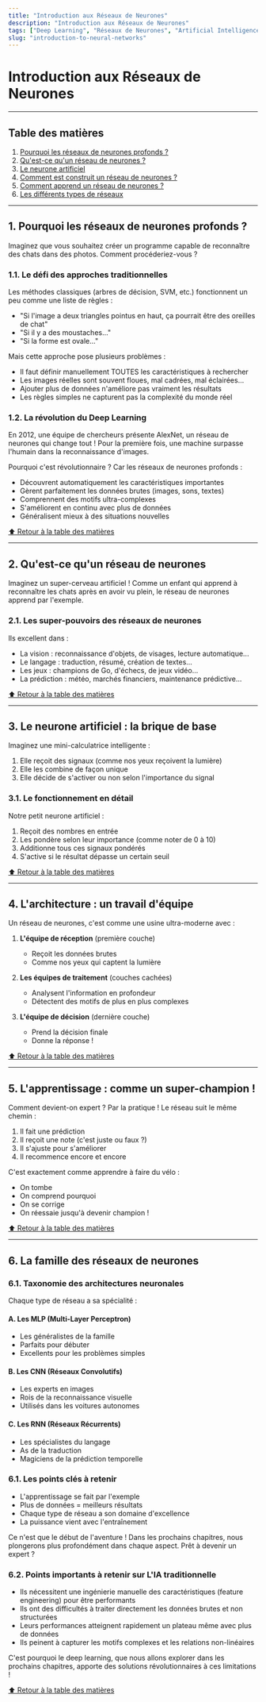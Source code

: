 ```yaml
---
title: "Introduction aux Réseaux de Neurones"
description: "Introduction aux Réseaux de Neurones"
tags: ["Deep Learning", "Réseaux de Neurones", "Artificial Intelligence"]
slug: "introduction-to-neural-networks"
---
```


# Introduction aux Réseaux de Neurones

---

## Table des matières

1. [Pourquoi les réseaux de neurones profonds ?](#pourquoi)
2. [Qu'est-ce qu'un réseau de neurones ?](#bases)
3. [Le neurone artificiel](#neurone)
4. [Comment est construit un réseau de neurones ?](#architecture)
5. [Comment apprend un réseau de neurones ?](#apprentissage)
6. [Les différents types de réseaux](#types)

---

<a id="pourquoi"></a>
## 1. Pourquoi les réseaux de neurones profonds ?

Imaginez que vous souhaitez créer un programme capable de reconnaître des chats dans des photos. Comment procéderiez-vous ?

### 1.1. Le défi des approches traditionnelles

Les méthodes classiques (arbres de décision, SVM, etc.) fonctionnent un peu comme une liste de règles :
- "Si l'image a deux triangles pointus en haut, ça pourrait être des oreilles de chat"
- "Si il y a des moustaches..."
- "Si la forme est ovale..."

Mais cette approche pose plusieurs problèmes :
- Il faut définir manuellement TOUTES les caractéristiques à rechercher
- Les images réelles sont souvent floues, mal cadrées, mal éclairées...
- Ajouter plus de données n'améliore pas vraiment les résultats
- Les règles simples ne capturent pas la complexité du monde réel

### 1.2. La révolution du Deep Learning

En 2012, une équipe de chercheurs présente AlexNet, un réseau de neurones qui change tout ! Pour la première fois, une machine surpasse l'humain dans la reconnaissance d'images.

Pourquoi c'est révolutionnaire ? Car les réseaux de neurones profonds :
- Découvrent automatiquement les caractéristiques importantes
- Gèrent parfaitement les données brutes (images, sons, textes)
- Comprennent des motifs ultra-complexes
- S'améliorent en continu avec plus de données
- Généralisent mieux à des situations nouvelles

[⬆️ Retour à la table des matières](#table-des-matières)

---

<a id="bases"></a>
## 2. Qu'est-ce qu'un réseau de neurones

Imaginez un super-cerveau artificiel ! Comme un enfant qui apprend à reconnaître les chats après en avoir vu plein, le réseau de neurones apprend par l'exemple.

### 2.1. Les super-pouvoirs des réseaux de neurones 

Ils excellent dans :
- La vision : reconnaissance d'objets, de visages, lecture automatique...
- Le langage : traduction, résumé, création de textes...
- Les jeux : champions de Go, d'échecs, de jeux vidéo...
- La prédiction : météo, marchés financiers, maintenance prédictive...

[⬆️ Retour à la table des matières](#table-des-matières)

---

<a id="neurone"></a>
## 3. Le neurone artificiel : la brique de base

Imaginez une mini-calculatrice intelligente :

1. Elle reçoit des signaux (comme nos yeux reçoivent la lumière)
2. Elle les combine de façon unique
3. Elle décide de s'activer ou non selon l'importance du signal

### 3.1. Le fonctionnement en détail

Notre petit neurone artificiel :
1. Reçoit des nombres en entrée
2. Les pondère selon leur importance (comme noter de 0 à 10)
3. Additionne tous ces signaux pondérés
4. S'active si le résultat dépasse un certain seuil

[⬆️ Retour à la table des matières](#table-des-matières)

---
<a id="architecture"></a>
## 4. L'architecture : un travail d'équipe 

Un réseau de neurones, c'est comme une usine ultra-moderne avec :

1. **L'équipe de réception** (première couche)
   - Reçoit les données brutes
   - Comme nos yeux qui captent la lumière

2. **Les équipes de traitement** (couches cachées)
   - Analysent l'information en profondeur
   - Détectent des motifs de plus en plus complexes

3. **L'équipe de décision** (dernière couche)
   - Prend la décision finale
   - Donne la réponse !

[⬆️ Retour à la table des matières](#table-des-matières)

---

<a id="apprentissage"></a>

## 5. L'apprentissage : comme un super-champion !

Comment devient-on expert ? Par la pratique ! Le réseau suit le même chemin :

1. Il fait une prédiction
2. Il reçoit une note (c'est juste ou faux ?)
3. Il s'ajuste pour s'améliorer
4. Il recommence encore et encore

C'est exactement comme apprendre à faire du vélo :
- On tombe
- On comprend pourquoi
- On se corrige
- On réessaie jusqu'à devenir champion !

[⬆️ Retour à la table des matières](#table-des-matières)

---
<a id="types"></a>
## 6. La famille des réseaux de neurones

### 6.1. Taxonomie des architectures neuronales

Chaque type de réseau a sa spécialité :

#### A. **Les MLP (Multi-Layer Perceptron)**
   - Les généralistes de la famille
   - Parfaits pour débuter
   - Excellents pour les problèmes simples

#### B. **Les CNN (Réseaux Convolutifs)**
   - Les experts en images
   - Rois de la reconnaissance visuelle
   - Utilisés dans les voitures autonomes

#### C. **Les RNN (Réseaux Récurrents)**
   - Les spécialistes du langage
   - As de la traduction
   - Magiciens de la prédiction temporelle

### 6.1. Les points clés à retenir 

- L'apprentissage se fait par l'exemple
- Plus de données = meilleurs résultats
- Chaque type de réseau a son domaine d'excellence
- La puissance vient avec l'entraînement

Ce n'est que le début de l'aventure ! Dans les prochains chapitres, nous plongerons plus profondément dans chaque aspect. Prêt à devenir un expert ?

### 6.2. Points importants à retenir sur L'IA traditionnelle 

- Ils nécessitent une ingénierie manuelle des caractéristiques (feature engineering) pour être performants
- Ils ont des difficultés à traiter directement les données brutes et non structurées
- Leurs performances atteignent rapidement un plateau même avec plus de données
- Ils peinent à capturer les motifs complexes et les relations non-linéaires

C'est pourquoi le deep learning, que nous allons explorer dans les prochains chapitres, apporte des solutions révolutionnaires à ces limitations !

[⬆️ Retour à la table des matières](#table-des-matières)
